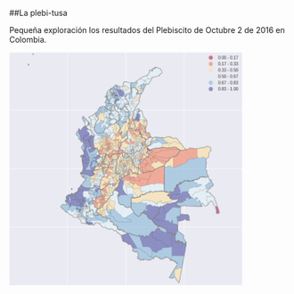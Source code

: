 ##La plebi-tusa

Pequeña exploración los resultados del Plebiscito de Octubre 2 de 2016 en Colombia. 

![alt text](https://github.com/sarangof/plebiscito-Colombia/blob/master/plebiscito_COL.png "Proporción de voto por el sí.")


